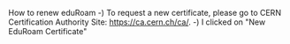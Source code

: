 How to renew eduRoam
 -) To request a new certificate, please go to CERN Certification Authority Site: https://ca.cern.ch/ca/.
 -) I clicked on "New EduRoam Certificate"


